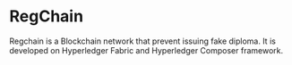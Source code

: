 # RegChain

Regchain is a Blockchain network that prevent issuing fake diploma. It is developed on Hyperledger Fabric and Hyperledger Composer framework.
